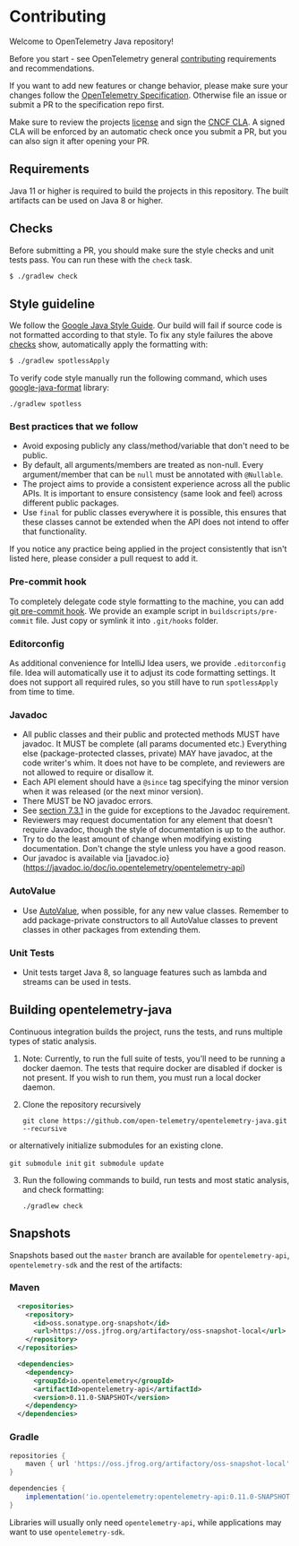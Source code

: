 # Contributing

Welcome to OpenTelemetry Java repository!

Before you start - see OpenTelemetry general
[contributing](https://github.com/open-telemetry/community/blob/master/CONTRIBUTING.md)
requirements and recommendations.

If you want to add new features or change behavior, please make sure your changes follow the
[OpenTelemetry Specification](https://github.com/open-telemetry/opentelemetry-specification).
Otherwise file an issue or submit a PR to the specification repo first.

Make sure to review the projects [license](LICENSE) and sign the
[CNCF CLA](https://identity.linuxfoundation.org/projects/cncf). A signed CLA will be enforced by an
automatic check once you submit a PR, but you can also sign it after opening your PR.

## Requirements

Java 11 or higher is required to build the projects in this repository. The built artifacts can be
used on Java 8 or higher.

## Checks

Before submitting a PR, you should make sure the style checks and unit tests pass. You can run these
with the `check` task.

```bash
$ ./gradlew check
```

## Style guideline

We follow the [Google Java Style Guide](https://google.github.io/styleguide/javaguide.html). 
Our build will fail if source code is not formatted according to that style. To fix any
style failures the above [checks](#checks) show, automatically apply the formatting with:

```bash
$ ./gradlew spotlessApply
```

To verify code style manually run the following command, 
which uses [google-java-format](https://github.com/google/google-java-format) library:

`./gradlew spotless`

### Best practices that we follow

* Avoid exposing publicly any class/method/variable that don't need to be public.
* By default, all arguments/members are treated as non-null. Every
  argument/member that can be `null` must be annotated with `@Nullable`.
* The project aims to provide a consistent experience across all the public
  APIs. It is important to ensure consistency (same look and feel) across
  different public packages.
* Use `final` for public classes everywhere it is possible, this ensures that
  these classes cannot be extended when the API does not intend to offer that
  functionality.

If you notice any practice being applied in the project consistently that isn't
listed here, please consider a pull request to add it.

### Pre-commit hook

To completely delegate code style formatting to the machine,
you can add [git pre-commit hook](https://git-scm.com/docs/githooks).
We provide an example script in `buildscripts/pre-commit` file.
Just copy or symlink it into `.git/hooks` folder.

### Editorconfig

As additional convenience for IntelliJ Idea users, we provide `.editorconfig`
file. Idea will automatically use it to adjust its code formatting settings. It
does not support all required rules, so you still have to run `spotlessApply`
from time to time.

### Javadoc

* All public classes and their public and protected methods MUST have javadoc.
  It MUST be complete (all params documented etc.) Everything else
  (package-protected classes, private) MAY have javadoc, at the code writer's
  whim. It does not have to be complete, and reviewers are not allowed to
  require or disallow it.
* Each API element should have a `@since` tag specifying the minor version when
  it was released (or the next minor version).
* There MUST be NO javadoc errors.
* See [section
  7.3.1](https://google.github.io/styleguide/javaguide.html#s7.3.1-javadoc-exception-self-explanatory)
  in the guide for exceptions to the Javadoc requirement.
* Reviewers may request documentation for any element that doesn't require
  Javadoc, though the style of documentation is up to the author.
* Try to do the least amount of change when modifying existing documentation.
  Don't change the style unless you have a good reason.
* Our javadoc is available via [javadoc.io}(https://javadoc.io/doc/io.opentelemetry/opentelemetry-api)

### AutoValue

* Use [AutoValue](https://github.com/google/auto/tree/master/value), when
  possible, for any new value classes. Remember to add package-private
  constructors to all AutoValue classes to prevent classes in other packages
  from extending them.

### Unit Tests

* Unit tests target Java 8, so language features such as lambda and streams can be used in tests.


## Building opentelemetry-java

Continuous integration builds the project, runs the tests, and runs multiple
types of static analysis.

1. Note: Currently, to run the full suite of tests, you'll need to be running a docker daemon.
The tests that require docker are disabled if docker is not present. If you wish to run them,
you must run a local docker daemon.

2. Clone the repository recursively

    `git clone https://github.com/open-telemetry/opentelemetry-java.git --recursive`

or alternatively initialize submodules for an existing clone.

   `git submodule init`
   `git submodule update`

3. Run the following commands to build, run tests and most static analysis, and
check formatting:

    `./gradlew check`

## Snapshots

Snapshots based out the `master` branch are available for `opentelemetry-api`,
`opentelemetry-sdk` and the rest of the artifacts:

### Maven

```xml
  <repositories>
    <repository>
      <id>oss.sonatype.org-snapshot</id>
      <url>https://oss.jfrog.org/artifactory/oss-snapshot-local</url>
    </repository>
  </repositories>

  <dependencies>
    <dependency>
      <groupId>io.opentelemetry</groupId>
      <artifactId>opentelemetry-api</artifactId>
      <version>0.11.0-SNAPSHOT</version>
    </dependency>
  </dependencies>
```

### Gradle

```groovy
repositories {
	maven { url 'https://oss.jfrog.org/artifactory/oss-snapshot-local' }
}

dependencies {
	implementation('io.opentelemetry:opentelemetry-api:0.11.0-SNAPSHOT')
}
```

Libraries will usually only need `opentelemetry-api`, while applications
may want to use `opentelemetry-sdk`.

